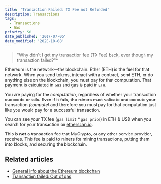 ```yaml
---
title: 'Transaction Failed: TX Fee not Refunded'
description: Transactions
tags:
  - Transactions
  - Gas
priority: 50
date_published: '2017-07-05'
date_modified: '2020-10-08'
---
```


> "Why didn't I get my transaction fee (TX Fee) back, even though my transaction failed?"\*

Ethereum is the network—the blockchain. Ether (ETH) is the fuel for that network. When you send tokens, interact with a contract, send ETH, or do anything else on the blockchain, you must pay for that computation. That payment is calculated in `Gas` and gas is paid in `ETH`.

You are paying for the _computation_, regardless of whether your transaction succeeds or fails. Even if it fails, the miners must validate and execute your transaction _(compute)_ and therefore you must pay for that computation just like you would pay for a successful transaction.

You can see your TX fee (`gas limit` \* `gas price`) in ETH & USD when you search for your transaction on [etherscan.io](https://etherscan.io/tx/0xd0790ea27df12a3b4ce026ee2ffc7402c30cf7d988eef17b5c1d899c52a70b67).

This is **not** a transaction fee that MyCrypto, or any other service provider, receives. This fee is paid to miners for mining transactions, putting them into blocks, and securing the blockchain.

## Related articles

- [General info about the Ethereum blockchain](/general-knowledge/ethereum-blockchain)
- [Transaction failed: Out of gas](/troubleshooting/sending/transaction-failed-out-of-gas)
